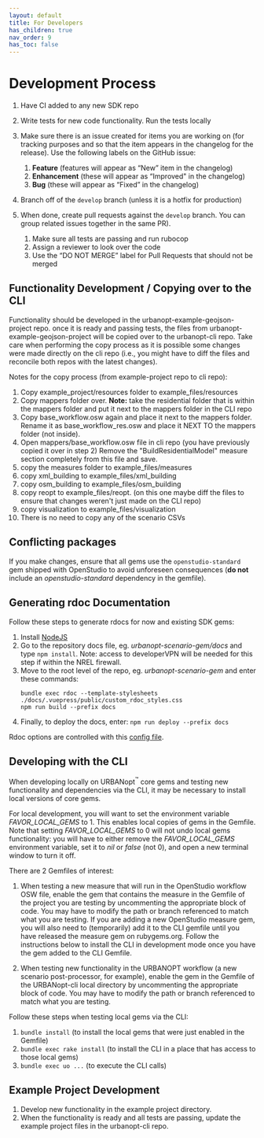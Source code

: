 ```yaml
---
layout: default
title: For Developers
has_children: true
nav_order: 9
has_toc: false
---
```


# Development Process
1. Have CI added to any new SDK repo
1. Write tests for new code functionality. Run the tests locally
1. Make sure there is an issue created for items you are working on (for tracking purposes and so that the item appears in the changelog for the release). Use the following labels on the GitHub issue:
	1. **Feature** (features will appear as “New” item in the changelog)
	1. **Enhancement** (these will appear as “Improved" in the changelog)
	1. **Bug** (these will appear as “Fixed” in the changelog)

1. Branch off of the `develop` branch (unless it is a hotfix for production)
1. When done, create pull requests against the `develop` branch. You can group related issues together in the same PR).
	1. Make sure all tests are passing and run rubocop
	1. Assign a reviewer to look over the code
	1. Use the “DO NOT MERGE” label for Pull Requests that should not be merged

## Functionality Development / Copying over to the CLI
Functionality should be developed in the urbanopt-example-geojson-project repo. once it is ready and passing tests, the files from urbanopt-example-geojson-project will be copied over to the urbanopt-cli repo. Take care when performing the copy process as it is possible some changes were made directly on the cli repo (i.e., you might have to diff the files and reconcile both repos with the latest changes).

Notes for the copy process (from example-project repo to cli repo):
1. Copy example_project/resources folder to example_files/resources
2. Copy mappers folder over. **Note:** take the residential folder that is within the mappers folder and put it next to the mappers folder in the CLI repo
3. Copy base_workflow.osw again and place it next to the mappers folder. Rename it as base_workflow_res.osw and place it NEXT TO the mappers folder (not inside).
4. Open mappers/base_workflow.osw file in cli repo (you have previously copied it over in step 2) Remove the "BuildResidentialModel" measure section completely from this file and save.
5. copy the measures folder to example_files/measures
6. copy xml_building to example_files/xml_building
7. copy osm_building to example_files/osm_building
8. copy reopt to example_files/reopt. (on this one maybe diff the files to ensure that changes weren't just made on the CLI repo)
9. copy visualization to example_files/visualization
10. There is no need to copy any of the scenario CSVs


## Conflicting packages

If you make changes, ensure that all gems use the  `openstudio-standard` gem shipped with OpenStudio to avoid unforeseen consequences (**do not** include an _openstudio-standard_ dependency in the gemfile).


## Generating rdoc Documentation
Follow these steps to generate rdocs for now and existing SDK gems:
1. Install [NodeJS](https://nodejs.org/en/)
1. Go to the repository docs file, eg. _urbanopt-scenario-gem/docs_ and type `npm install`. Note: access to developerVPN will be needed for this step if within the NREL firewall.
1. Move to the root level of the repo, eg. _urbanopt-scenario-gem_ and enter these commands:
	```
    bundle exec rdoc --template-stylesheets ./docs/.vuepress/public/custom_rdoc_styles.css
    npm run build --prefix docs
    ```
1. Finally, to deploy the docs, enter: `npm run deploy --prefix docs`

Rdoc options are controlled with this [config file](https://github.com/urbanopt/urbanopt-scenario-gem/blob/develop/.rdoc_options).

## Developing with the CLI

When developing locally on URBANopt<sup>&trade;</sup> core gems and testing new functionality and dependencies via the CLI, it may be necessary to install local versions of core gems.

For local development, you will want to set the environment variable *FAVOR_LOCAL_GEMS* to 1. This enables local copies of gems in the Gemfile.  Note that setting *FAVOR_LOCAL_GEMS* to 0 will not undo local gems functionality: you will have to either remove the *FAVOR_LOCAL_GEMS* environment variable, set it to *nil* or *false* (not 0), and open a new terminal window to turn it off.

There are 2 Gemfiles of interest:

1. When testing a new measure that will run in the OpenStudio workflow OSW file, enable the gem that contains the measure in the Gemfile of the project you are testing by uncommenting the appropriate block of code. You may have to modify the path or branch referenced to match what you are testing. If you are adding a new OpenStudio measure gem, you will also need to (temporarily) add it to the CLI gemfile until you have released the measure gem on rubygems.org.  Follow the instructions below to install the CLI in development mode once you have the gem added to the CLI Gemfile.

1. When testing new functionality in the URBANOPT workflow (a new scenario post-processor, for example), enable the gem in the Gemfile of the URBANopt-cli local directory by uncommenting the appropriate block of code. You may have to modify the path or branch referenced to match what you are testing.

Follow these steps when testing local gems via the CLI:

1. ```bundle install``` (to install the local gems that were just enabled in the Gemfile)
1. ```bundle exec rake install``` (to install the CLI in a place that has access to those local gems)
1. ```bundle exec uo ...``` (to execute the CLI calls)

## Example Project Development

1. Develop new functionality in the example project directory.
1. When the functionality is ready and all tests are passing, update the example project files in the urbanopt-cli repo.
